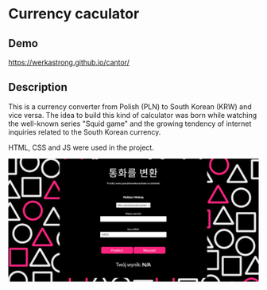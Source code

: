 # Currency caculator

## Demo

https://werkastrong.github.io/cantor/

## Description
This is a currency converter from Polish (PLN) to South Korean (KRW) and vice versa. The idea to build this kind of calculator was born while watching the well-known series "Squid game" and the growing tendency of internet inquiries related to the South Korean currency.

HTML, CSS and JS were used in the project.

![screenshot](CSS/images_cantor/screenshot_cantor.PNG)
